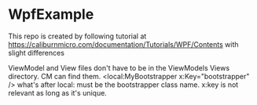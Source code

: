 # WpfExample

This repo is created by following tutorial at https://caliburnmicro.com/documentation/Tutorials/WPF/Contents with slight differences

ViewModel and View files don't have to be in the ViewModels Views directory. CM can find them.
<local:MyBootstrapper x:Key="bootstrapper" />  what's after local: must be the bootstrapper class name.  x:key is not relevant as long as it's unique.
